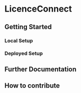 # LicenceConnect

## Getting Started

### Local Setup

### Deployed Setup

## Further Documentation

## How to contribute
